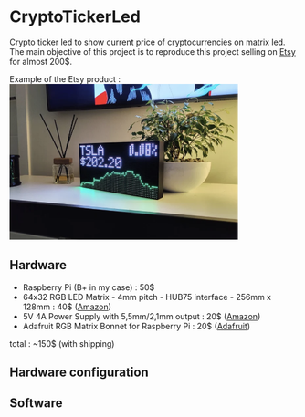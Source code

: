 # CryptoTickerLed

Crypto ticker led to show current price of cryptocurrencies on matrix led. 
The main objective of this project is to reproduce this project selling on 
[Etsy](https://www.etsy.com/listing/1255228529/crypto-ticker-stocks-forex-live-price?ga_order=highest_reviews&ga_search_type=all&ga_view_type=gallery&ga_search_query=crypto+ticker&ref=sc_gallery-1-3&sts=1&plkey=7e51c8858f5ecf6c050067d96408ab1e714a4001%3A1255228529) for almost 200$.

Example of the Etsy product :
<img src="https://raw.githubusercontent.com/ronanren/CryptoTickerLed/main/img/EtsyProduct.png?token=GHSAT0AAAAAACCJWAZTKFCQ2PDOIR77TZ3UZHHTLIA" width="400">

## Hardware

- Raspberry Pi (B+ in my case) : 50$
- 64x32 RGB LED Matrix - 4mm pitch - HUB75 interface - 256mm x 128mm : 40$ ([Amazon](https://www.amazon.fr/gp/product/B0B2ZC85KN/ref=ppx_yo_dt_b_asin_title_o00_s00?ie=UTF8&psc=1))
- 5V 4A Power Supply with 5,5mm/2,1mm output : 20$ ([Amazon](https://www.amazon.fr/gp/product/B07NSSD9RJ/ref=ppx_yo_dt_b_asin_title_o00_s00?ie=UTF8&psc=1))
- Adafruit RGB Matrix Bonnet for Raspberry Pi : 20$ ([Adafruit](https://www.adafruit.com/product/3211))

total : ~150$ (with shipping)

## Hardware configuration

## Software
